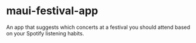# maui-festival-app
An app that suggests which concerts at a festival you should attend based on your Spotify listening habits.
